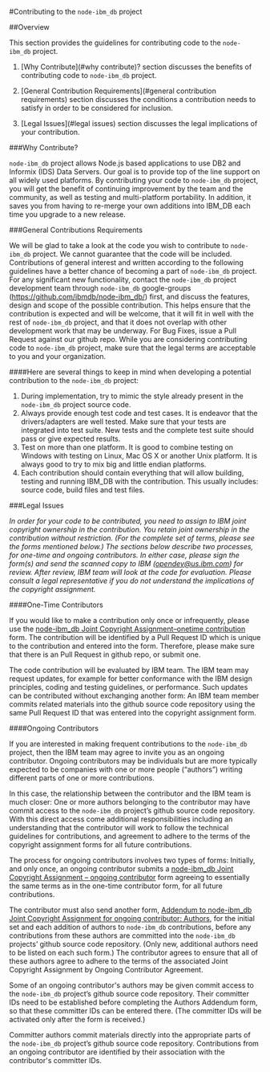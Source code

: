 #Contributing to the `node-ibm_db` project

##Overview

This section provides the guidelines for contributing code to the `node-ibm_db` project.

1. [Why Contribute](#why contribute)? section discusses the benefits of contributing code to `node-ibm_db` project.

2. [General Contribution Requirements](#general contribution requirements) section discusses the conditions a contribution needs to satisfy in order to be considered for inclusion.

3. [Legal Issues](#legal issues) section discusses the legal implications of your contribution.

<a name='why contribute'></a>
###Why Contribute?

`node-ibm_db` project allows Node.js based applications to use DB2 and Informix (IDS) Data Servers. Our goal is to provide top of the line support on all widely used platforms. By contributing your code to `node-ibm_db` project, you will get the benefit of continuing improvement by the team and the community, as well as testing and multi-platform portability. In addition, it saves you from having to re-merge your own additions into IBM_DB each time you upgrade to a new release.

<a name='general contribution requirements'></a>
###General Contributions Requirements

We will be glad to take a look at the code you wish to contribute to `node-ibm_db` project. We cannot guarantee that the code will be included. Contributions of general interest and written according to the following guidelines have a better chance of becoming a part of `node-ibm_db` project. For any significant new functionality, contact the `node-ibm_db` project development team through `node-ibm_db` google-groups (https://github.com/ibmdb/node-ibm_db/) first, and discuss the features, design and scope of the possible contribution. This helps ensure that the contribution is expected and will be welcome, that it will fit in well with the rest of `node-ibm_db` project, and that it does not overlap with other development work that may be underway. For Bug Fixes, issue a Pull Request against our github repo. While you are considering contributing code to `node-ibm_db` project, make sure that the legal terms are acceptable to you and your organization. 


####Here are several things to keep in mind when developing a potential contribution to the `node-ibm_db` project: 

1. During implementation, try to mimic the style already present in the `node-ibm_db` project source code. 
2. Always provide enough test code and test cases. It is endeavor that the drivers/adapters are well tested. 
   Make sure that your tests are integrated into test suite. New tests and the complete test suite should pass or give expected results. 
3. Test on more than one platform. It is good to combine testing on Windows with testing on Linux, Mac OS X or another Unix platform. 
   It is always good to try to mix big and little endian platforms. 
4. Each contribution should contain everything that will allow building, testing and running IBM_DB with the contribution. 
   This usually includes: source code, build files and test files.


<a name='legal issues'></a>
###Legal Issues

*In order for your code to be contributed, you need to assign to IBM joint copyright ownership in the contribution. You retain joint ownership in the contribution without restriction. (For the complete set of terms, please see the forms mentioned below.) The sections below describe two processes, for one-time and ongoing contributors. In either case, please sign the form(s) and send the scanned copy to IBM (opendev@us.ibm.com) for review. After review, IBM team will look at the code for evaluation. Please consult a legal representative if you do not understand the implications of the copyright assignment.*

####One-Time Contributors

If you would like to make a contribution only once or infrequently, please use the [node-ibm_db Joint Copyright Assignment–onetime contribution](http://ibm-db.googlecode.com/files/node-ibm_db%20Joint%20Copyright%20Assignment%20-%20onetime.pdf) form. The contribution will be identified by a Pull Request ID which is unique to the contribution and entered into the form. Therefore, please make sure that there is an Pull Request in github repo, or submit one. 

The code contribution will be evaluated by IBM team. The IBM team may request updates, for example for better conformance with the IBM design principles, coding and testing guidelines, or performance. 
Such updates can be contributed without exchanging another form: An IBM team member commits related materials into the github source code repository using the same Pull Request ID that was entered into the copyright assignment form.

####Ongoing Contributors

If you are interested in making frequent contributions to the `node-ibm_db` project, then the IBM team may agree to invite you as an ongoing contributor. Ongoing contributors may be individuals but are more typically expected to be companies with one or more people (“authors”) writing different parts of one or more contributions.

In this case, the relationship between the contributor and the IBM team is much closer: One or more authors belonging to the contributor may have commit access to the `node-ibm_db` project’s github source code repository. With this direct access come additional responsibilities including an understanding that the contributor will work to follow the technical guidelines for contributions, and agreement to adhere to the terms of the copyright assignment forms for all future contributions.

The process for ongoing contributors involves two types of forms: Initially, and only once, an ongoing contributor submits a [node-ibm_db Joint Copyright Assignment – ongoing contributor](http://ibm-db.googlecode.com/files/node-ibm_db%20Joint%20Copyright%20Assignment%20-%20ongoing.pdf) form agreeing to essentially the same terms as in the one-time contributor form, for all future contributions.

The contributor must also send another form, [Addendum to node-ibm_db Joint Copyright Assignment for ongoing contributor: Authors](http://ibm-db.googlecode.com/files/node-ibm_db%20Joint%20Copyright%20Addendum%20-%20ongoing.pdf), for the initial set and each addition of authors to `node-ibm_db` contributions, before any contributions from these authors are committed into the `node-ibm_db` projects’ github source code repository. (Only new, additional authors need to be listed on each such form.) The contributor agrees to ensure that all of these authors agree to adhere to the terms of the associated Joint Copyright Assignment by Ongoing Contributor Agreement.

Some of an ongoing contributor's authors may be given commit access to the `node-ibm_db` project’s github source code repository. Their committer IDs need to be established before completing the Authors Addendum form, so that these committer IDs can be entered there. (The committer IDs will be activated only after the form is received.)

Committer authors commit materials directly into the appropriate parts of the `node-ibm_db` project’s github source code repository. Contributions from an ongoing contributor are identified by their association with the contributor's committer IDs.
